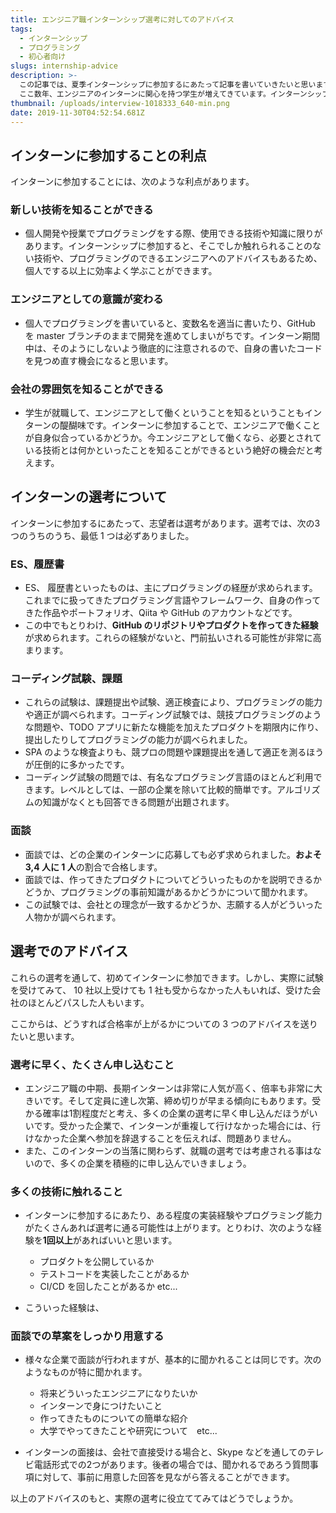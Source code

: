 ```yaml
---
title: エンジニア職インターンシップ選考に対してのアドバイス
tags:
  - インターンシップ
  - プログラミング
  - 初心者向け
slugs: internship-advice
description: >-
  この記事では、夏季インターンシップに参加するにあたって記事を書いていきたいと思います。
  ここ数年、エンジニアのインターンに関心を持つ学生が増えてきています。インターンシップに参加することで就職が有利になるだけでなく、エンジニアという役職では、どういったことができるのかということを知ることができるという利点があるためです。しかし、参加できる人数には限りがあり、年々難しくなっています。そこで、この記事を通して、エンジニア職インターンシップに参加を志望する学生対してぼくなりのアドバイスを書いていきたいと思い、書いていきたいと思います。
thumbnail: /uploads/interview-1018333_640-min.png
date: 2019-11-30T04:52:54.681Z
---
```



## インターンに参加することの利点

インターンに参加することには、次のような利点があります。

### 新しい技術を知ることができる
  - 個人開発や授業でプログラミングをする際、使用できる技術や知識に限りがあります。インターンシップに参加すると、そこでしか触れられることのない技術や、プログラミングのできるエンジニアへのアドバイスもあるため、個人でする以上に効率よく学ぶことができます。
### エンジニアとしての意識が変わる
  - 個人でプログラミングを書いていると、変数名を適当に書いたり、GitHub を master ブランチのままで開発を進めてしまいがちです。インターン期間中は、そのようにしないよう徹底的に注意されるので、自身の書いたコードを見つめ直す機会になると思います。
### 会社の雰囲気を知ることができる
  - 学生が就職して、エンジニアとして働くということを知るということもインターンの醍醐味です。インターンに参加することで、エンジニアで働くことが自身似合っているかどうか。今エンジニアとして働くなら、必要とされている技術とは何かといったことを知ることができるという絶好の機会だと考えます。


## インターンの選考について
インターンに参加するにあたって、志望者は選考があります。選考では、次の3つのうちのうち、最低 1 つは必ずありました。
### ES、履歴書
  - ES、 履歴書といったものは、主にプログラミングの経歴が求められます。これまでに扱ってきたプログラミング言語やフレームワーク、自身の作ってきた作品やポートフォリオ、Qiita や GitHub のアカウントなどです。
  - この中でもとりわけ、**GitHub のリポジトリやプロダクトを作ってきた経験**が求められます。これらの経験がないと、門前払いされる可能性が非常に高まります。
  
### コーディング試験、課題
  - これらの試験は、課題提出や試験、適正検査により、プログラミングの能力や適正が調べられます。コーディング試験では、競技プログラミングのような問題や、TODO アプリに新たな機能を加えたプロダクトを期限内に作り、提出したりしてプログラミングの能力が調べられました。
  - SPA のような検査よりも、競プロの問題や課題提出を通して適正を測るほうが圧倒的に多かったです。
  - コーディング試験の問題では、有名なプログラミング言語のほとんど利用できます。レベルとしては、一部の企業を除いて比較的簡単です。アルゴリズムの知識がなくとも回答できる問題が出題されます。
### 面談
  - 面談では、どの企業のインターンに応募しても必ず求められました。**およそ 3,4 人に 1 人**の割合で合格します。
  - 面談では、作ってきたプロダクトについてどういったものかを説明できるかどうか、プログラミングの事前知識があるかどうかについて聞かれます。
  - この試験では、会社との理念が一致するかどうか、志願する人がどういった人物かが調べられます。
## 選考でのアドバイス
これらの選考を通して、初めてインターンに参加できます。しかし、実際に試験を受けてみて、
10 社以上受けても 1 社も受からなかった人もいれば、受けた会社のほとんどパスした人もいます。

ここからは、どうすれば合格率が上がるかについての 3 つのアドバイスを送りたいと思います。

### 選考に早く、たくさん申し込むこと
  - エンジニア職の中期、長期インターンは非常に人気が高く、倍率も非常に大きいです。そして定員に達し次第、締め切りが早まる傾向にもあります。受かる確率は1割程度だと考え、多くの企業の選考に早く申し込んだほうがいいです。受かった企業で、インターンが重複して行けなかった場合には、行けなかった企業へ参加を辞退することを伝えれば、問題ありません。
  - また、このインターンの当落に関わらず、就職の選考では考慮される事はないので、多くの企業を積極的に申し込んでいきましょう。
### 多くの技術に触れること
  - インターンに参加するにあたり、ある程度の実装経験やプログラミング能力がたくさんあれば選考に通る可能性は上がります。とりわけ、次のような経験を**1回以上**があればいいと思います。
    - プロダクトを公開しているか
    - テストコードを実装したことがあるか
    - CI/CD を回したことがあるか etc... 

  - こういった経験は、

### 面談での草案をしっかり用意する
  - 様々な企業で面談が行われますが、基本的に聞かれることは同じです。次のようなものが特に聞かれます。
    - 将来どういったエンジニアになりたいか
    - インターンで身につけたいこと
    - 作ってきたものについての簡単な紹介
    - 大学でやってきたことや研究について　etc...
    
  - インターンの面接は、会社で直接受ける場合と、Skype などを通してのテレビ電話形式での2つがあります。後者の場合では、聞かれるであろう質問事項に対して、事前に用意した回答を見ながら答えることができます。  


以上のアドバイスのもと、実際の選考に役立ててみてはどうでしょうか。
